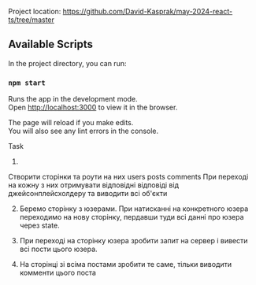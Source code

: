 Project location:
https://github.com/David-Kasprak/may-2024-react-ts/tree/master

## Available Scripts

In the project directory, you can run:

### `npm start`

Runs the app in the development mode.\
Open [http://localhost:3000](http://localhost:3000) to view it in the browser.

The page will reload if you make edits.\
You will also see any lint errors in the console.

Task

1.
Створити сторінки та роути на них
users
posts
comments
При переході на кожну з них отримувати відповідні відповіді від джейсонплейсхолдеру та виводити всі об'єкти

2. Беремо сторінку з юзерами.
   При натисканні на конкретного юзера переходимо на нову сторінку, пердавши туди всі данні про юзера через state.

3. При переході на сторінку юзера зробити запит на сервер і вивести всі пости цього юзера.

4. На сторінці зі всіма постами зробити те саме, тільки виводити комменти цього поста